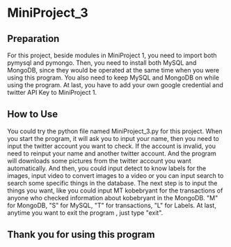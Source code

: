 # MiniProject_3
## Preparation
For this project, beside modules in MiniProject 1, you need to import both pymysql and pymongo.
Then, you need to install both MySQL and MongoDB, since they would be operated at the same time when you were using this program.
You also need  to keep MySQL and MongoDB on while using the program.
At last, you have to add your own google credential and twitter API Key to MiniProject 1.

## How to Use
You could try the python file named MiniProject_3.py for this project. When you start the program, it will ask you to input your name, then
you need to input the twitter account you want to check. If the account is invalid, you need to reinput your name and another twitter account.
And the program will downloads some pictures from the twitter account you want automatically. And then, you could input detect to know labels 
for the images, input video to convert images to a video or you can input search to search some specific things in the database. The next
 step is to input the things you want, like you could input MT kobebryant for the transactions of anyone who checked information about 
 kobebryant in the MongoDB. "M" for MongoDB, "S" for MySQL, "T" for transactions, "L" for Labels. At last, anytime you want to exit the program
, just type "exit". 

## Thank you for using this program
